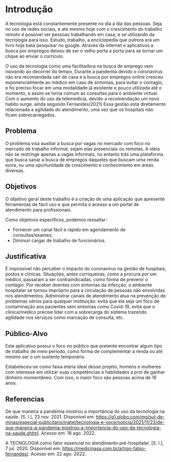 # Introdução

A tecnologia está constantemente presente no dia a dia das pessoas. Seja no uso de redes sociais, e até mesmo hoje com o crescimento do trabalho remoto é possível ver pessoas trabalhando em casa, e se utilizando da tecnologia para isso. Estudo, trabalho, a enciclopédia que outrora era um livro hoje bata pesquisar no google. Através da internet e aplicativos a busca por empregos deixou de ser o velho porta a porta para se tornar um clique ao enviar o curriculo.

O uso da tecnologia como  uma facilitadora na busca de emprego vem inovando ao decorrer do tempo,  Durante a pandemia devido o coronavirus não era recomendada sair de casa e a busca por empregos online cresceu exponencialmente ao médico em caso de sintomas, para evitar o contagio, e foi preciso  focar em uma modalidade já existente e pouco utilizada até o momento, e assim se torna comum as consultas para o ambiente virtual. Com o aumento do uso da telemedicia, devido a recomendação um novo habito surge. ainda segundo Fernandes(2021) Essa gestão está diretamente relacionada a agilidade do atendimento, uma vez que os hospitais não ficam sobrecarregados. 


## Problema
O problema visa auxiliar a busca por vagas no mercado com foco no mercado de trabalho informal, sejam elas presenciais ou remotas. A ideia não se restringe apenas a vagas informais, no entanto trás uma plataforma que busca sanar a busca de empregos daqueles que buscam uma renda extra, ou uma oportunidade de crescimento e conhecimento em áreas diversas. 

## Objetivos

O objetivo geral deste trabalho é a criação de uma aplicação que apresente ferramentas de fácil uso e que permita o acesso a um portal de atendimento para profissionais.

Como objetivos específicos, podemos ressaltar:
- Fornecer um canal fácil e rápido em agendamento de consultas/exames;
- Diminuir cargar de trabalho de funcionários.

## Justificativa

É impossível não perceber o impacto do coronavírus na gestão de hospitais, postos e clínicas. Situações, antes corriqueiras, como a procura por um médico, passaram a ser contraindicadas, como forma de prevenir o contágio. Por receber doentes com sintomas da infecção, o ambiente hospitalar se tornou impróprio para a circulação de pessoas não envolvidas nos atendimentos. Administrar canais de atendimento atua na prevenção de problemas sérios para qualquer instituição: evita que ela seja um foco de contaminação aos pacientes sem sintomas como Covid-19,  evita que o clínica/médico precise lidar com a sobrecarga do sistema trazendo agilidade nos serviços como marcação de consulta, etc.

## Público-Alvo

Este aplicativo possui o foco no público que pretente encontrar algum tipo de trabalho de meio período, como forma de complementar a renda ou até mesmo ser o um sustento temporário.

Estabeleceu-se como faixa etária ideal desse projeto, homens e mulheres com interesse em utilizar suas competências e habilidades a prol de ganhar dinheiro momentâneo. Com isso, o maior foco são pessoas acima de 18 anos.

## Referencias

De que maneira a pandemia mostrou a importância do uso da tecnologia na saúde. [S. l.], 23 nov. 2021. Disponível em: https://g1.globo.com/mg/sul-de-minas/especial-publicitario/inatel/tecnologia-e-voce/noticia/2021/11/23/de-que-maneira-a-pandemia-mostrou-a-importancia-do-uso-da-tecnologia-na-saude.ghtml. Acesso em: 18 ago. 2022.

A TECNOLOGIA como fator essencial no atendimento pré-hospitalar. [S. l.], 7 jul. 2020. Disponível em: https://medicinasa.com.br/artigo-fabio-fernandes/. Acesso em: 22 ago. 2022.
